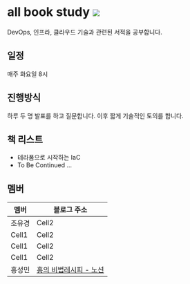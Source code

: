 # all book study <img src="https://win98icons.alexmeub.com/icons/png/computer-5.png">
DevOps, 인프라, 클라우드 기술과 관련된 서적을 공부합니다.

## 일정
매주 화요일 8시 

## 진행방식
하루 두 명 발표를 하고 질문합니다. 이후 짧게 기술적인 토의를 합니다. 

## 책 리스트
- 테라폼으로 시작하는 IaC
- To Be Continued ...

## 멤버
|멤버|블로그 주소|
|--|--|
|조유경|Cell2|
|Cell1|Cell2|
|Cell1|Cell2|
|Cell1|Cell2|
|홍성민|[홍의 비법레시피 - 노션](https://hongsrecipe.notion.site/Terraform-112fc437d98780e1a4f9ccefca179eb1)|
